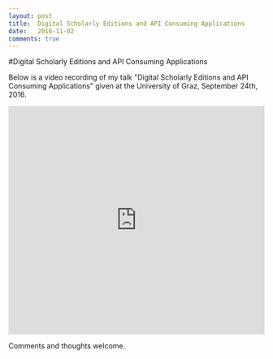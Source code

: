 ```yaml
---
layout: post
title:  Digital Scholarly Editions and API Consuming Applications
date:   2016-11-02
comments: true
---
```


#Digital Scholarly Editions and API Consuming Applications

Below is a video recording of my talk "Digital Scholarly Editions and API Consuming Applications" given at the University of Graz, September 24th, 2016.

<iframe width="100%" height="450" src="https://www.youtube.com/embed/cI99Q_929Dg" frameborder="0" allowfullscreen></iframe>

Comments and thoughts welcome.
